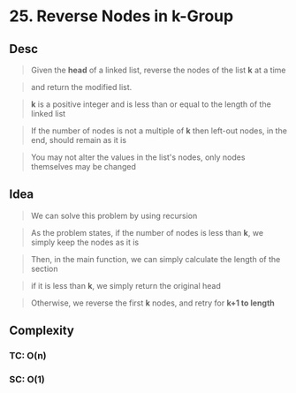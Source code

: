# 25. Reverse Nodes in k-Group

## Desc

> Given the **head** of a linked list, reverse the nodes of the list **k** at a time

> and return the modified list.

> **k** is a positive integer and is less than or equal to the length of the linked list

> If the number of nodes is not a multiple of **k** then left-out nodes, in the end, should remain as it is

> You may not alter the values in the list's nodes, only nodes themselves may be changed

## Idea

> We can solve this problem by using recursion

> As the problem states, if the number of nodes is less than **k**, we simply keep the nodes as it is

> Then, in the main function, we can simply calculate the length of the section

> if it is less than **k**, we simply return the original head

> Otherwise, we reverse the first **k** nodes, and retry for **k+1 to length**

## Complexity

### TC: O(n)

### SC: O(1)
